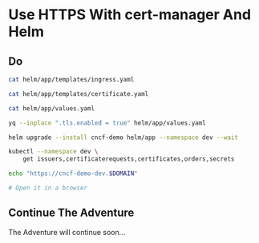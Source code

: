 # Use HTTPS With cert-manager And Helm

## Do

```bash
cat helm/app/templates/ingress.yaml

cat helm/app/templates/certificate.yaml

cat helm/app/values.yaml

yq --inplace ".tls.enabled = true" helm/app/values.yaml

helm upgrade --install cncf-demo helm/app --namespace dev --wait

kubectl --namespace dev \
    get issuers,certificaterequests,certificates,orders,secrets

echo "https://cncf-demo-dev.$DOMAIN"

# Open it in a browser
```

## Continue The Adventure

The Adventure will continue soon...
